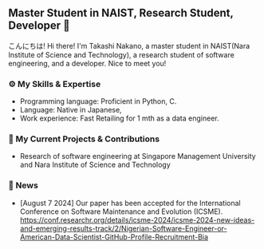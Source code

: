 ## Master Student in NAIST, Research Student, Developer 👋

こんにちは! Hi there! I'm Takashi Nakano, a master student in NAIST(Nara Institute of Science and Technology), a research student of software engineering, and a developer. Nice to meet you!

### ⚙️ My Skills & Expertise
- Programming language: Proficient in Python, C.
- Language: Native in Japanese, 
- Work experience: Fast Retailing for 1 mth as a data engineer.

### 📕 My Current Projects & Contributions
- Research of software engineering at Singapore Management University and Nara Institute of Science and Technology

### 📰 News
- [August 7 2024] Our paper has been accepted for the International Conference on Software Maintenance and Evolution (ICSME). https://conf.researchr.org/details/icsme-2024/icsme-2024-new-ideas-and-emerging-results-track/2/Nigerian-Software-Engineer-or-American-Data-Scientist-GitHub-Profile-Recruitment-Bia
